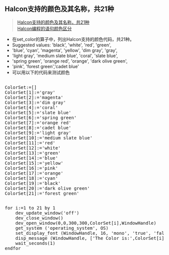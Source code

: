 ## Halcon支持的颜色及其名称，共21种

> [Halcon支持的颜色及其名称，共21种](https://blog.csdn.net/bitezijie/article/details/8858541)<br>
> [Halcon编程的语句颜色区分](https://blog.csdn.net/bitezijie/article/details/8858389)

*  在set_color的算子中，列出Halcon支持的颜色代码，共21种。
*  Suggested values: 'black', 'white', 'red', 'green',
*  'blue', 'cyan', 'magenta', 'yellow', 'dim gray', 'gray',
*  'light gray', 'medium slate blue', 'coral', 'slate blue',
*  'spring green', 'orange red', 'orange', 'dark olive green',
*  'pink', 'forest green','cadet blue'
*  可以用以下的代码来测试颜色
<pre name="code" class="halcon"> 
ColorSet:=[]
ColorSet[1]:='gray'
ColorSet[2]:='magenta'
ColorSet[3]:='dim gray'
ColorSet[4]:='coral'
ColorSet[5]:='slate blue'
ColorSet[6]:='spring green'
ColorSet[7]:='orange red'
ColorSet[8]:='cadet blue'
ColorSet[9]:='light gray'
ColorSet[10]:='medium slate blue'
ColorSet[11]:='red'
ColorSet[12]:='white'
ColorSet[13]:='green'
ColorSet[14]:='blue'
ColorSet[15]:='yellow'
ColorSet[16]:='pink'
ColorSet[17]:='orange'
ColorSet[18]:='cyan'
ColorSet[19]:='black'
ColorSet[20]:='dark olive green'
ColorSet[21]:='forest green'
</pre>

<pre name="code" class="halcon"> 
for i:=1 to 21 by 1   
    dev_update_window('off')   
    dev_close_window()   
    dev_open_window(0,0,300,300,ColorSet[i],WindowHandle)   
    get_system ('operating_system', OS)   
    set_display_font (WindowHandle, 16, 'mono', 'true', 'false')   
    disp_message (WindowHandle, ['The Color is:',ColorSet[i], 'window', -1, -1, [ColorSet,ColorSet], 'true')   
    wait_seconds(1)     
endfor
</pre>
